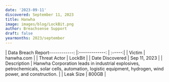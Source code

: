 ```yaml
---
date: '2023-09-11'
discovered: September 11, 2023
title: Hanwha
image: images/blog/LockBit.png
author: Breachsense Support
draft: false
yearmonths: 2023/september
---
```


| Data Breach Report------------:     |:-------------:    | :-----:|
| Victim      | hanwha.com      | 
| Threat Actor      | LockBit      | 
| Date Discovered      | Sep 11, 2023      | 
| Description      | Hanwha Corporation leads in industrial explosives, petrochemicals, solar cells, automation, logistic equipment, hydrogen, wind power, and construction.      | 
| Leak Size      | 800GB      | 

